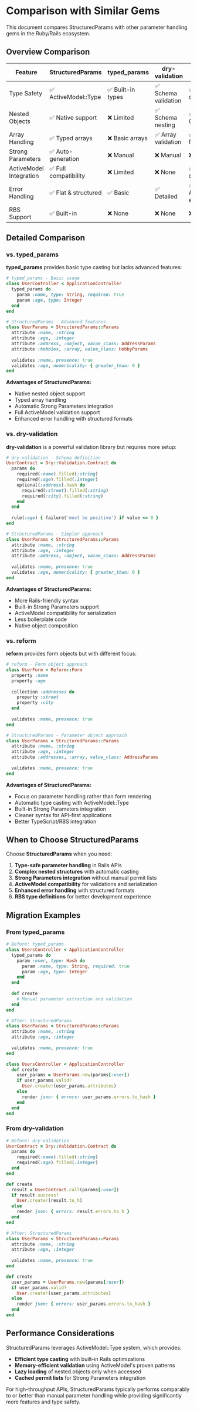 # Comparison with Similar Gems

This document compares StructuredParams with other parameter handling gems in the Ruby/Rails ecosystem.

## Overview Comparison

| Feature | StructuredParams | typed_params | dry-validation | reform |
|---------|------------------|--------------|----------------|---------|
| Type Safety | ✅ ActiveModel::Type | ✅ Built-in types | ✅ Schema validation | ✅ Form objects |
| Nested Objects | ✅ Native support | ❌ Limited | ✅ Schema nesting | ✅ Composition |
| Array Handling | ✅ Typed arrays | ❌ Basic arrays | ✅ Array validation | ✅ Collection forms |
| Strong Parameters | ✅ Auto-generation | ❌ Manual | ❌ Manual | ❌ Manual |
| ActiveModel Integration | ✅ Full compatibility | ❌ Limited | ❌ None | ✅ Full compatibility |
| Error Handling | ✅ Flat & structured | ✅ Basic | ✅ Detailed | ✅ ActiveModel errors |
| RBS Support | ✅ Built-in | ❌ None | ❌ None | ❌ None |

## Detailed Comparison

### vs. typed_params

**typed_params** provides basic type casting but lacks advanced features:

```ruby
# typed_params - Basic usage
class UserController < ApplicationController
  typed_params do
    param :name, type: String, required: true
    param :age, type: Integer
  end
end

# StructuredParams - Advanced features
class UserParams < StructuredParams::Params
  attribute :name, :string
  attribute :age, :integer
  attribute :address, :object, value_class: AddressParams
  attribute :hobbies, :array, value_class: HobbyParams
  
  validates :name, presence: true
  validates :age, numericality: { greater_than: 0 }
end
```

**Advantages of StructuredParams:**
- Native nested object support
- Typed array handling
- Automatic Strong Parameters integration
- Full ActiveModel validation support
- Enhanced error handling with structured formats

### vs. dry-validation

**dry-validation** is a powerful validation library but requires more setup:

```ruby
# dry-validation - Schema definition
UserContract = Dry::Validation.Contract do
  params do
    required(:name).filled(:string)
    required(:age).filled(:integer)
    optional(:address).hash do
      required(:street).filled(:string)
      required(:city).filled(:string)
    end
  end
  
  rule(:age) { failure('must be positive') if value <= 0 }
end

# StructuredParams - Simpler approach
class UserParams < StructuredParams::Params
  attribute :name, :string
  attribute :age, :integer
  attribute :address, :object, value_class: AddressParams
  
  validates :name, presence: true
  validates :age, numericality: { greater_than: 0 }
end
```

**Advantages of StructuredParams:**
- More Rails-friendly syntax
- Built-in Strong Parameters support
- ActiveModel compatibility for serialization
- Less boilerplate code
- Native object composition

### vs. reform

**reform** provides form objects but with different focus:

```ruby
# reform - Form object approach
class UserForm < Reform::Form
  property :name
  property :age
  
  collection :addresses do
    property :street
    property :city
  end
  
  validates :name, presence: true
end

# StructuredParams - Parameter object approach
class UserParams < StructuredParams::Params
  attribute :name, :string
  attribute :age, :integer
  attribute :addresses, :array, value_class: AddressParams
  
  validates :name, presence: true
end
```

**Advantages of StructuredParams:**
- Focus on parameter handling rather than form rendering
- Automatic type casting with ActiveModel::Type
- Built-in Strong Parameters integration
- Cleaner syntax for API-first applications
- Better TypeScript/RBS integration

## When to Choose StructuredParams

Choose **StructuredParams** when you need:

1. **Type-safe parameter handling** in Rails APIs
2. **Complex nested structures** with automatic casting
3. **Strong Parameters integration** without manual permit lists
4. **ActiveModel compatibility** for validations and serialization
5. **Enhanced error handling** with structured formats
6. **RBS type definitions** for better development experience

## Migration Examples

### From typed_params

```ruby
# Before: typed_params
class UsersController < ApplicationController
  typed_params do
    param :user, type: Hash do
      param :name, type: String, required: true
      param :age, type: Integer
    end
  end
  
  def create
    # Manual parameter extraction and validation
  end
end

# After: StructuredParams  
class UserParams < StructuredParams::Params
  attribute :name, :string
  attribute :age, :integer
  
  validates :name, presence: true
end

class UsersController < ApplicationController
  def create
    user_params = UserParams.new(params[:user])
    if user_params.valid?
      User.create!(user_params.attributes)
    else
      render json: { errors: user_params.errors.to_hash }
    end
  end
end
```

### From dry-validation

```ruby
# Before: dry-validation
UserContract = Dry::Validation.Contract do
  params do
    required(:name).filled(:string)
    required(:age).filled(:integer)
  end
end

def create
  result = UserContract.call(params[:user])
  if result.success?
    User.create!(result.to_h)
  else
    render json: { errors: result.errors.to_h }
  end
end

# After: StructuredParams
class UserParams < StructuredParams::Params
  attribute :name, :string
  attribute :age, :integer
  
  validates :name, presence: true
end

def create
  user_params = UserParams.new(params[:user])
  if user_params.valid?
    User.create!(user_params.attributes)
  else
    render json: { errors: user_params.errors.to_hash }
  end
end
```

## Performance Considerations

StructuredParams leverages ActiveModel::Type system, which provides:

- **Efficient type casting** with built-in Rails optimizations
- **Memory-efficient validation** using ActiveModel's proven patterns  
- **Lazy loading** of nested objects only when accessed
- **Cached permit lists** for Strong Parameters integration

For high-throughput APIs, StructuredParams typically performs comparably to or better than manual parameter handling while providing significantly more features and type safety.

